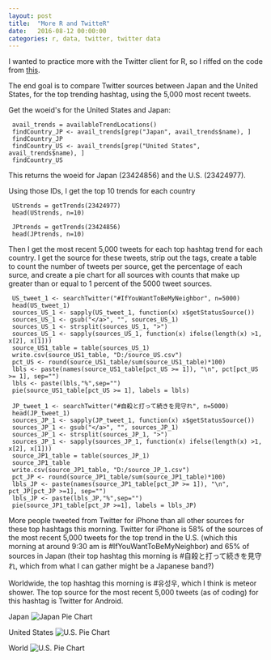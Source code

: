```yaml
---
layout: post
title:  "More R and TwitteR"
date:   2016-08-12 00:00:00
categories: r, data, twitter, twitter data
---
```


I wanted to practice more with the Twitter client for R, so I riffed on the code from [this](http://geoffjentry.hexdump.org/twitteR.pdf). 

The end goal is to compare Twitter sources between Japan and the United States, for the top trending hashtag, using the 5,000 most recent tweets. 

Get the woeid's for the United States and Japan: 

     avail_trends = availableTrendLocations()
     findCountry_JP <- avail_trends[grep("Japan", avail_trends$name), ]
     findCountry_JP
     findCountry_US <- avail_trends[grep("United States", avail_trends$name), ]
     findCountry_US

This returns the woeid for Japan (23424856) and the U.S. (23424977). 

Using those IDs, I get the top 10 trends for each country

     UStrends = getTrends(23424977)
     head(UStrends, n=10)

     JPtrends = getTrends(23424856)
     head(JPtrends, n=10)

Then I get the most recent 5,000 tweets for each top hashtag trend for each country. I get the source for these tweets, strip out the tags, create a table to count the number of tweets per source, get the percentage of each surce, and create a pie chart for all sources with counts that make up greater than or equal to 1 percent of the 5000 tweet sources. 

     US_tweet_1 <- searchTwitter("#IfYouWantToBeMyNeighbor", n=5000)
     head(US_tweet_1)
     sources_US_1 <- sapply(US_tweet_1, function(x) x$getStatusSource())
     sources_US_1 <- gsub("</a>", "", sources_US_1)
     sources_US_1 <- strsplit(sources_US_1, ">")
     sources_US_1 <- sapply(sources_US_1, function(x) ifelse(length(x) >1, x[2], x[1]))
     source_US1_table = table(sources_US_1)
     write.csv(source_US1_table, "D:/source_US.csv")
     pct_US <- round(source_US1_table/sum(source_US1_table)*100)
     lbls <- paste(names(source_US1_table[pct_US >= 1]), "\n", pct[pct_US >= 1], sep="")
     lbls <- paste(lbls,"%",sep="") 
     pie(source_US1_table[pct_US >= 1], labels = lbls)
     
     JP_tweet_1 <- searchTwitter("#自殺と打って続きを見守れ", n=5000)
     head(JP_tweet_1)
     sources_JP_1 <- sapply(JP_tweet_1, function(x) x$getStatusSource())
     sources_JP_1 <- gsub("</a>", "", sources_JP_1)
     sources_JP_1 <- strsplit(sources_JP_1, ">")
     sources_JP_1 <- sapply(sources_JP_1, function(x) ifelse(length(x) >1, x[2], x[1]))
     source_JP1_table = table(sources_JP_1)
     source_JP1_table
     write.csv(source_JP1_table, "D:/source_JP_1.csv")
     pct_JP <- round(source_JP1_table/sum(source_JP1_table)*100)
     lbls_JP <- paste(names(source_JP1_table[pct_JP >= 1]), "\n", pct_JP[pct_JP >=1], sep="")
     lbls_JP <- paste(lbls_JP,"%",sep="") 
     pie(source_JP1_table[pct_JP >=1], labels = lbls_JP)
     
More people tweeted from Twitter for iPhone than all other sources for these top hashtags this morning. Twitter for iPhone is 58% of the sources of the most recent 5,000 tweets for the top trend in the U.S. (which this morning at around 9:30 am is #IfYouWantToBeMyNeighbor) and 65% of sources in Japan (their top hashtag this morning is #自殺と打って続きを見守れ, which from what I can gather might be a Japanese band?)

Worldwide, the top hashtag this morning is #유성우, which I think is meteor shower. The top source for the most recent 5,000 tweets (as of coding) for this hashtag is Twitter for Android.

Japan
![Japan Pie Chart](http://khasachi.com/photos/source_JP_1.png)

United States
![U.S. Pie Chart](http://khasachi.com/photos/source_US_2.png)

World 
![U.S. Pie Chart](http://khasachi.com/photos/world_1.png)

